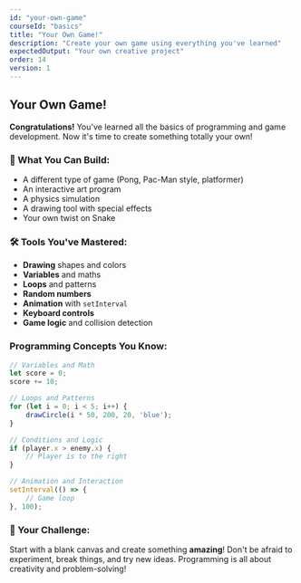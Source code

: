 ```yaml
---
id: "your-own-game"
courseId: "basics"
title: "Your Own Game!"
description: "Create your own game using everything you've learned"
expectedOutput: "Your own creative project"
order: 14
version: 1
---
```


## Your Own Game!

**Congratulations!** You've learned all the basics of programming and game development. Now it's time to create something totally your own!

### 🎯 What You Can Build:

- A different type of game (Pong, Pac-Man style, platformer)
- An interactive art program
- A physics simulation
- A drawing tool with special effects
- Your own twist on Snake

### 🛠️ Tools You've Mastered:

- **Drawing** shapes and colors
- **Variables** and maths
- **Loops** and patterns
- **Random numbers**
- **Animation** with `setInterval`
- **Keyboard controls**
- **Game logic** and collision detection

### Programming Concepts You Know:

```javascript
// Variables and Math
let score = 0;
score += 10;

// Loops and Patterns
for (let i = 0; i < 5; i++) {
    drawCircle(i * 50, 200, 20, 'blue');
}

// Conditions and Logic
if (player.x > enemy.x) {
    // Player is to the right
}

// Animation and Interaction
setInterval(() => {
    // Game loop
}, 100);
```

### 🌟 Your Challenge:

Start with a blank canvas and create something **amazing**! Don't be afraid to experiment, break things, and try new ideas. Programming is all about creativity and problem-solving!